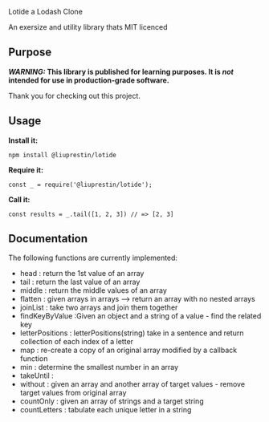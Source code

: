 Lotide a Lodash Clone

An exersize and utility library thats MIT licenced

## Purpose

**_WARNING:_ This library is published for learning purposes. It is _not_ intended for use in production-grade software.**

Thank you for checking out this project.

## Usage

**Install it:**

`npm install @liuprestin/lotide`

**Require it:**

`const _ = require('@liuprestin/lotide');`

**Call it:**

`const results = _.tail([1, 2, 3]) // => [2, 3]`

## Documentation

The following functions are currently implemented:

- head : return the 1st value of an array
- tail : return the last value of an array
- middle : return the middle values of an array 
- flatten : given arrays in arrays --> return an array with no nested arrays
- joinList : take two arrays and join them together
- findKeyByValue :Given an object and a string of a value - find the related key
- letterPositions : letterPositions(string) take in a sentence and return collection of each index of a letter 
- map : re-create a copy of an original array modified by a callback function
- min : determine the smallest number in an array
- takeUntil :
- without : given an array and another array of target values - remove target values from original array
- countOnly : given an array of strings and a target string 
- countLetters : tabulate each unique letter in a string 